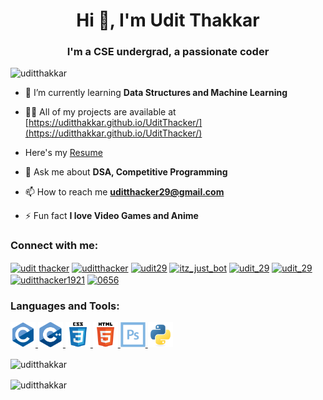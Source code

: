 <h1 align="center">Hi 👋, I'm Udit Thakkar</h1>
<h3 align="center">I'm a CSE undergrad, a passionate coder</h3>

<p align="left"> <img src="https://komarev.com/ghpvc/?username=uditthakkar&label=Profile%20views&color=0e75b6&style=flat" alt="uditthakkar" /> </p>

- 🌱 I’m currently learning **Data Structures and Machine Learning**

- 👨‍💻 All of my projects are available at [https://uditthakkar.github.io/UditThacker/](https://uditthakkar.github.io/UditThacker/)

- Here's my <a href ="https://drive.google.com/file/d/1rjCqSZWtYTa8AAwJmcTv4Mpa4dSHgSCf/view?usp=sharing">Resume</a>

- 💬 Ask me about **DSA, Competitive Programming**

- 📫 How to reach me **uditthacker29@gmail.com**

- ⚡ Fun fact **I love Video Games and Anime**

<h3 align="left">Connect with me:</h3>
<p align="left">
<a href="https://linkedin.com/in/udit thacker" target="blank"><img align="center" src="https://raw.githubusercontent.com/rahuldkjain/github-profile-readme-generator/master/src/images/icons/Social/linked-in-alt.svg" alt="udit thacker" height="30" width="40" /></a>
<a href="https://kaggle.com/uditthacker" target="blank"><img align="center" src="https://raw.githubusercontent.com/rahuldkjain/github-profile-readme-generator/master/src/images/icons/Social/kaggle.svg" alt="uditthacker" height="30" width="40" /></a>
<a href="https://instagram.com/udit29" target="blank"><img align="center" src="https://raw.githubusercontent.com/rahuldkjain/github-profile-readme-generator/master/src/images/icons/Social/instagram.svg" alt="udit29" height="30" width="40" /></a>
<a href="https://www.youtube.com/c/itz_just_bot" target="blank"><img align="center" src="https://raw.githubusercontent.com/rahuldkjain/github-profile-readme-generator/master/src/images/icons/Social/youtube.svg" alt="itz_just_bot" height="30" width="40" /></a>
<a href="https://www.codechef.com/users/udit_29" target="blank"><img align="center" src="https://cdn.jsdelivr.net/npm/simple-icons@3.1.0/icons/codechef.svg" alt="udit_29" height="30" width="40" /></a>
<a href="https://www.leetcode.com/udit_29" target="blank"><img align="center" src="https://raw.githubusercontent.com/rahuldkjain/github-profile-readme-generator/master/src/images/icons/Social/leet-code.svg" alt="udit_29" height="30" width="40" /></a>
<a href="https://auth.geeksforgeeks.org/user/uditthacker1921" target="blank"><img align="center" src="https://raw.githubusercontent.com/rahuldkjain/github-profile-readme-generator/master/src/images/icons/Social/geeks-for-geeks.svg" alt="uditthacker1921" height="30" width="40" /></a>
<a href="https://discord.gg/0656" target="blank"><img align="center" src="https://raw.githubusercontent.com/rahuldkjain/github-profile-readme-generator/master/src/images/icons/Social/discord.svg" alt="0656" height="30" width="40" /></a>
</p>

<h3 align="left">Languages and Tools:</h3>
<p align="left"> <a href="https://www.cprogramming.com/" target="_blank"> <img src="https://raw.githubusercontent.com/devicons/devicon/master/icons/c/c-original.svg" alt="c" width="40" height="40"/> </a> <a href="https://www.w3schools.com/cpp/" target="_blank"> <img src="https://raw.githubusercontent.com/devicons/devicon/master/icons/cplusplus/cplusplus-original.svg" alt="cplusplus" width="40" height="40"/> </a> <a href="https://www.w3schools.com/css/" target="_blank"> <img src="https://raw.githubusercontent.com/devicons/devicon/master/icons/css3/css3-original-wordmark.svg" alt="css3" width="40" height="40"/> </a> <a href="https://www.w3.org/html/" target="_blank"> <img src="https://raw.githubusercontent.com/devicons/devicon/master/icons/html5/html5-original-wordmark.svg" alt="html5" width="40" height="40"/> </a> <a href="https://www.photoshop.com/en" target="_blank"> <img src="https://raw.githubusercontent.com/devicons/devicon/master/icons/photoshop/photoshop-line.svg" alt="photoshop" width="40" height="40"/> </a> <a href="https://www.python.org" target="_blank"> <img src="https://raw.githubusercontent.com/devicons/devicon/master/icons/python/python-original.svg" alt="python" width="40" height="40"/> </a> </p>

<p><img align="center" src="https://github-readme-stats.vercel.app/api/top-langs?username=uditthakkar&show_icons=true&locale=en&layout=compact" alt="uditthakkar" /></p>

<p><img align="center" src="https://github-readme-streak-stats.herokuapp.com/?user=uditthakkar&" alt="uditthakkar" /></p>
